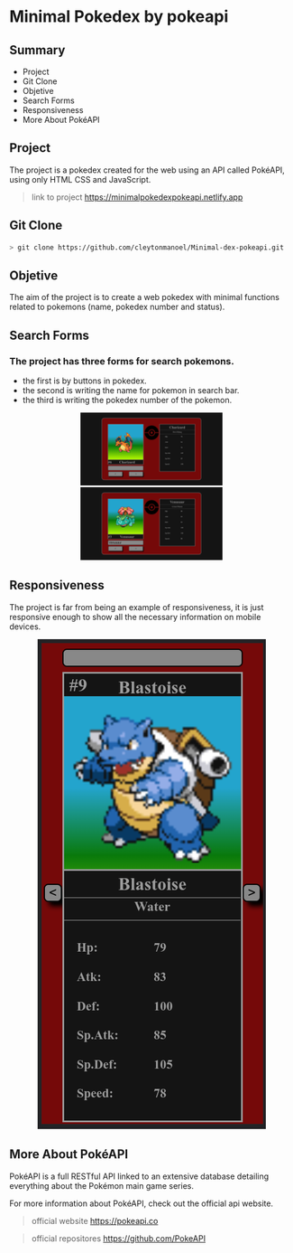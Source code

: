 # Minimal Pokedex by pokeapi

## Summary

- Project
- Git Clone
- Objetive
- Search Forms
- Responsiveness
- More About PokéAPI

## Project

The project is a pokedex created for the web using an API called PokéAPI, using only HTML CSS and JavaScript.

> link to project https://minimalpokedexpokeapi.netlify.app

## Git Clone

```sh
> git clone https://github.com/cleytonmanoel/Minimal-dex-pokeapi.git
```

## Objetive

The aim of the project is to create a web pokedex with minimal functions related to pokemons (name, pokedex number and status).

## Search Forms

### The project has three forms for search pokemons.

- the first is by buttons in pokedex.
- the second is writing the name for pokemon in search bar.
- the third is writing the pokedex number of the pokemon.

<div align="center">

<img height="50%" width="50%" src="assets/telapokedex1.png">

<img height="50%" width="50%" src="assets/telapokedex3.png">

</div>

## Responsiveness

The project is far from being an example of responsiveness, it is just responsive enough to show all the necessary information on mobile devices.

<div align="center">
<img src="assets/telapokedex2.png">
</div>

## More About PokéAPI

PokéAPI is a full RESTful API linked to an extensive database detailing everything about the Pokémon main game series.

For more information about PokéAPI, check out the official api website.

> official website https://pokeapi.co

> official repositores https://github.com/PokeAPI
